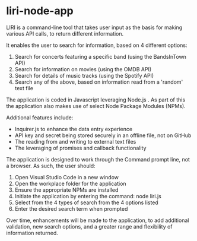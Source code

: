 # liri-node-app

LIRI is a command-line tool that takes user input as the basis for making various API calls, to return different information.

It enables the user to search for information, based on 4 different options:

1. Search for concerts featuring a specific band (using the BandsInTown API)
2. Search for information on movies (using the OMDB API)
3. Search for details of music tracks (using the Spotify API)
4. Search any of the above, based on information read from a 'random' text file

The application is coded in Javascript leveraging Node.js .  As part of this the application also makes use of select Node Package Modules (NPMs).

Additional features include:

- Inquirer.js to enhance the data entry experience
- API key and secret being stored securely in an offline file, not on GitHub
- The reading from and writing to external text files
- The leveraging of promises and callback functionality

The application is designed to work through the Command prompt line, not a browser.  As such, the user should:

1. Open Visual Studio Code in a new window
2. Open the workplace folder for the application
3. Ensure the appropriate NPMs are installed
4. Initiate the application by entering the command:  node liri.js
5. Select from the 4 types of search from the 4 options listed
6. Enter the desired search term when prompted

Over time, enhancements will be made to the application, to add additional validation, new search options, and a greater range and flexibility of information returned.